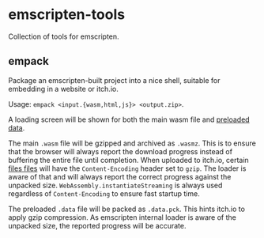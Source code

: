 # emscripten-tools

Collection of tools for emscripten.

## empack

Package an emscripten-built project into a nice shell, suitable for embedding in a website or itch.io.

Usage: `empack <input.{wasm,html,js}> <output.zip>`.

A loading screen will be shown for both the main wasm file and [preloaded data](https://emscripten.org/docs/porting/files/packaging_files.html#preloading-files).

The main `.wasm` file will be gzipped and archived as `.wasmz`.
This is to ensure that the browser will always report the download progress instead of buffering the entire file until completion.
When uploaded to itch.io, certain [files files](https://itch.io/docs/creators/html5#compression) will have the `Content-Encoding` header set to `gzip`.
The loader is aware of that and will always report the correct progress against the unpacked size.
`WebAssembly.instantiateStreaming` is always used regardless of `Content-Encoding` to ensure fast startup time.

The preloaded `.data` file will be packed as `.data.pck`.
This hints itch.io to apply gzip compression.
As emscripten internal loader is aware of the unpacked size, the reported progress will be accurate.
